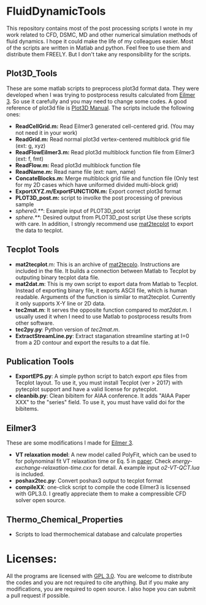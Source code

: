 # FluidDynamicTools
This repository contains most of the post processing scripts I wrote in my work related to CFD, DSMC, MD and other numerical simulation methods of fluid dynamics. I hope it could make the life of my colleagues easier. Most of the scripts are written in Matlab and python. Feel free to use them and distribute them FREELY. But I don't take any responsibility for the scripts. 

## Plot3D_Tools
These are some matlab scripts to preprocess plot3d format data. They were developed when I was trying to postprocess results calculated from [Eilmer 3](http://cfcfd.mechmining.uq.edu.au/eilmer3.html). So use it carefully and you may need to change some codes. A good reference of plot3d file is [Plot3D Manual](https://ntrs.nasa.gov/archive/nasa/casi.ntrs.nasa.gov/19900013774.pdf). The scripts include the following ones:
 - **ReadCellGrid.m:** Read Eilmer3 generated cell-centered grid. (You may not need it in your work)
 - **ReadGrid.m:** Read normal plot3d vertex-centered multiblock grid file (ext: g, xyz)
 - **ReadFlowEilmer3.m:** Read plot3d multiblock function file from Eilmer3 (ext: f, fmt)
 - **ReadFlow.m:** Read plot3d multiblock function file
 - **ReadName.m:** Read name file (ext: nam, name)
 - **ConcateBlocks.m:** Merge multiblock grid file and function file (Only test for my 2D cases which have uniformed divided multi-block grid)
 - **ExportXYZ.m/ExportFUNCTION.m:** Export correct plot3d format
 - **PLOT3D_post.m:** script to involke the post processing of previous sample
 - _sphere0.**_: Example input of PLOT3D_post script
 - _sphere.**_: Desired output from PLOT3D_post script
Use these scripts with care. In addition, I strongly recommend use [mat2tecplot](https://www.cfd-online.com/Forums/tecplot/103860-mat2tecplot.html) to export the data to tecplot.

## Tecplot Tools
 - **mat2tecplot**.m: This is an archive of [mat2tecplo](https://www.cfd-online.com/Forums/tecplot/103860-mat2tecplot.html). Instructions are included in the file. It builds a connection between Matlab to Tecplot by outputing binary tecplot data file.
 - **mat2dat.m**: This is my own script to export data from Matlab to Tecplot. Instead of exporting binary file, it exports ASCII file, which is human readable. Arguments of the function is similar to mat2tecplot. Currently it only supports X-Y line or 2D data.
 - **tec2mat.m**: It serves the opposite function compared to *mat2dat.m*. I usually used it when I need to use Matlab to postprocess results from other software.
 - **tec2py.py**: Python version of *tec2mat.m*.
 - **ExtractStreamLine.py**: Extract staganation streamline starting at I=0 from a 2D contour and export the results to a dat file.

## Publication Tools
 - **ExportEPS.py**: A simple python script to batch export *eps* files from Tecplot layout. To use it, you must install Tecplot (ver > 2017) with pytecplot support and have a valid license for pytecplot.
 - **cleanbib.py**: Clean bibitem for AIAA conference. It adds "AIAA Paper XXX" to the "series" field. To use it, you must have valid doi for the bibitems.

## Eilmer3
These are some modifications I made for [Eilmer 3](http://cfcfd.mechmining.uq.edu.au/eilmer3.html). 
 - **VT relaxation model**: A new model called PolyFit, which can be used to for polynominal fit VT relaxation time or Eq. 5 in [paper](http://aip.scitation.org/doi/abs/10.1063/1.4813070). Check *energy-exchange-relaxation-time.cxx* for detail. A example input *o2-VT-QCT.lua* is included.
 - **poshax2tec.py**: Convert poshax3 output to tecplot format
 - **compileXX**: one-click script to compile the code
Eilmer3 is licsensed with GPL3.0. I greatly appreciate them to make a compressible CFD solver open source.

## Thermo_Chemical_Properties
 - Scripts to load thermochemical database and calculate properties
 
# Licenses:
All the programs are licensed with [GPL 3.0](https://www.gnu.org/licenses/gpl-3.0.html). You are welcome to distribute the codes and you are not required to cite anything. But if you make any modifications, you are required to open source. I also hope you can submit a pull request if possible.
